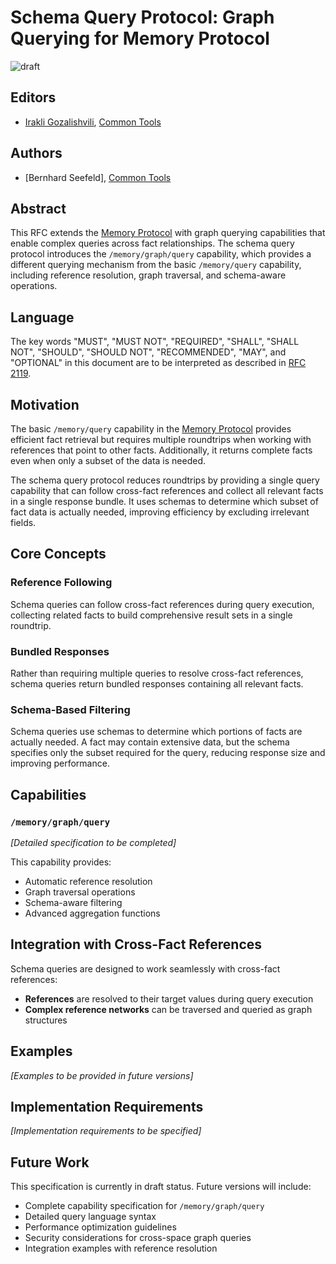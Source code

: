 # Schema Query Protocol: Graph Querying for Memory Protocol

![draft](https://img.shields.io/badge/status-draft-yellow.svg?style=flat-square)

## Editors

- [Irakli Gozalishvili], [Common Tools]

## Authors

- [Bernhard Seefeld], [Common Tools]

## Abstract

This RFC extends the [Memory Protocol] with graph querying capabilities that enable complex queries across fact relationships. The schema query protocol introduces the `/memory/graph/query` capability, which provides a different querying mechanism from the basic `/memory/query` capability, including reference resolution, graph traversal, and schema-aware operations.

## Language

The key words "MUST", "MUST NOT", "REQUIRED", "SHALL", "SHALL NOT", "SHOULD", "SHOULD NOT", "RECOMMENDED", "MAY", and "OPTIONAL" in this document are to be interpreted as described in [RFC 2119](https://www.rfc-editor.org/rfc/rfc2119).

## Motivation

The basic `/memory/query` capability in the [Memory Protocol] provides efficient fact retrieval but requires multiple roundtrips when working with references that point to other facts. Additionally, it returns complete facts even when only a subset of the data is needed.

The schema query protocol reduces roundtrips by providing a single query capability that can follow cross-fact references and collect all relevant facts in a single response bundle. It uses schemas to determine which subset of fact data is actually needed, improving efficiency by excluding irrelevant fields.

## Core Concepts

### Reference Following

Schema queries can follow cross-fact references during query execution, collecting related facts to build comprehensive result sets in a single roundtrip.

### Bundled Responses

Rather than requiring multiple queries to resolve cross-fact references, schema queries return bundled responses containing all relevant facts.

### Schema-Based Filtering

Schema queries use schemas to determine which portions of facts are actually needed. A fact may contain extensive data, but the schema specifies only the subset required for the query, reducing response size and improving performance.

## Capabilities

### `/memory/graph/query`

*[Detailed specification to be completed]*

This capability provides:

- Automatic reference resolution
- Graph traversal operations
- Schema-aware filtering
- Advanced aggregation functions

## Integration with Cross-Fact References

Schema queries are designed to work seamlessly with cross-fact references:

- **References** are resolved to their target values during query execution
- **Complex reference networks** can be traversed and queried as graph structures

## Examples

*[Examples to be provided in future versions]*

## Implementation Requirements

*[Implementation requirements to be specified]*

## Future Work

This specification is currently in draft status. Future versions will include:

- Complete capability specification for `/memory/graph/query`
- Detailed query language syntax
- Performance optimization guidelines
- Security considerations for cross-space graph queries
- Integration examples with reference resolution

[Common Tools]: https://common.tools/
[Irakli Gozalishvili]: https://github.com/gozala
[Memory Protocol]: ./memory.md

